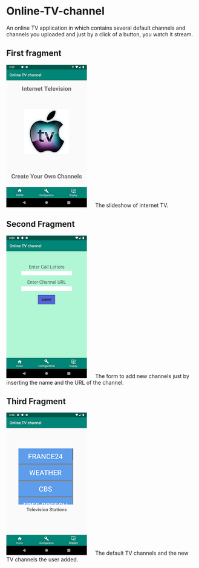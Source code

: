 # Online-TV-channel
An online TV application in which contains several default channels and channels you uploaded and just by a click of a button, you watch it stream.

## First fragment
![first-page](images/bottom_main.png) 
&emsp; The slideshow of internet TV.

## Second Fragment
![second-page](images/bottom_second.png) 
&emsp; The form to add new channels just by inserting the name and the URL of the channel.

## Third Fragment
![third-page](images/bottom_third.png) 
&emsp; The default TV channels and the new TV channels the user added.
